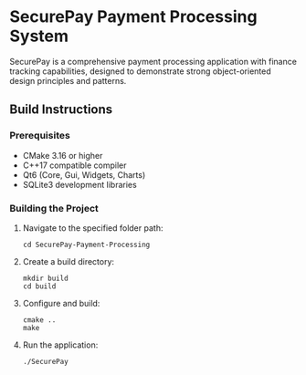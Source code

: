 # SecurePay Payment Processing System

SecurePay is a comprehensive payment processing application with finance tracking capabilities, designed to demonstrate strong object-oriented design principles and patterns.

## Build Instructions

### Prerequisites
- CMake 3.16 or higher
- C++17 compatible compiler
- Qt6 (Core, Gui, Widgets, Charts)
- SQLite3 development libraries

### Building the Project

1. Navigate to the specified folder path:
   ```
   cd SecurePay-Payment-Processing
   ```

2. Create a build directory:
   ```
   mkdir build
   cd build
   ```

3. Configure and build:
   ```
   cmake ..
   make
   ```

4. Run the application:
   ```
   ./SecurePay
   ```


